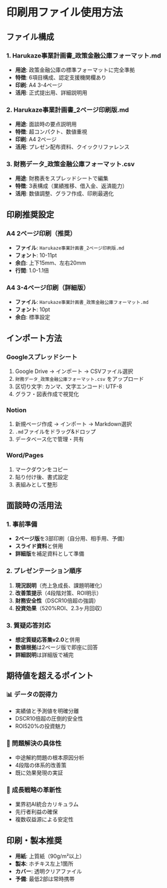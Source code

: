 # 印刷用ファイル使用方法

## ファイル構成

### 1. Harukaze事業計画書_政策金融公庫フォーマット.md
- **用途**: 政策金融公庫の標準フォーマットに完全準拠
- **特徴**: 6項目構成、認定支援機関欄あり
- **印刷**: A4 3-4ページ
- **活用**: 正式提出用、詳細説明用

### 2. Harukaze事業計画書_2ページ印刷版.md
- **用途**: 面談時の要点説明用
- **特徴**: 超コンパクト、数値重視
- **印刷**: A4 2ページ
- **活用**: プレゼン配布資料、クイックリファレンス

### 3. 財務データ_政策金融公庫フォーマット.csv
- **用途**: 財務表をスプレッドシートで編集
- **特徴**: 3表構成（業績推移、借入金、返済能力）
- **活用**: 数値調整、グラフ作成、印刷最適化

## 印刷推奨設定

### A4 2ページ印刷（推奨）
- **ファイル**: `Harukaze事業計画書_2ページ印刷版.md`
- **フォント**: 10-11pt
- **余白**: 上下15mm、左右20mm
- **行間**: 1.0-1.1倍

### A4 3-4ページ印刷（詳細版）
- **ファイル**: `Harukaze事業計画書_政策金融公庫フォーマット.md`
- **フォント**: 10pt
- **余白**: 標準設定

## インポート方法

### Googleスプレッドシート
1. Google Drive → インポート → CSVファイル選択
2. `財務データ_政策金融公庫フォーマット.csv` をアップロード
3. 区切り文字: カンマ、文字エンコード: UTF-8
4. グラフ・図表作成で視覚化

### Notion
1. 新規ページ作成 → インポート → Markdown選択
2. `.md`ファイルをドラッグ&ドロップ
3. データベース化で管理・共有

### Word/Pages
1. マークダウンをコピー
2. 貼り付け後、書式設定
3. 表組みとして整形

## 面談時の活用法

### 1. 事前準備
- **2ページ版**を3部印刷（自分用、相手用、予備）
- **スライド資料**と併用
- **詳細版**を補足資料として準備

### 2. プレゼンテーション順序
1. **現況説明**（売上急成長、課題明確化）
2. **改善策提示**（4段階対策、ROI明示）
3. **財務安全性**（DSCR10倍超の強調）
4. **投資効果**（520%ROI、2.3ヶ月回収）

### 3. 質疑応答対応
- **想定質疑応答集v2.0**と併用
- **数値根拠**は2ページ版で即座に回答
- **詳細説明**は詳細版で補完

## 期待値を超えるポイント

### 📊 データの説得力
- 実績値と予測値を明確分離
- DSCR10倍超の圧倒的安全性
- ROI520%の投資魅力

### 🎯 問題解決の具体性
- 中途解約問題の根本原因分析
- 4段階の体系的改善策
- 既に効果発現の実証

### 🚀 成長戦略の革新性
- 業界初AI統合カリキュラム
- 先行者利益の確保
- 複数収益源による安定性

## 印刷・製本推奨

- **用紙**: 上質紙（90g/m²以上）
- **製本**: ホチキス左上1箇所
- **カバー**: 透明クリアファイル
- **予備**: 最低2部は常時携帯